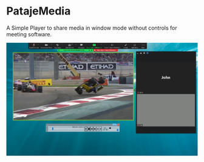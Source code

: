 # PatajeMedia

A Simple Player to share media in window mode without controls for meeting software.

![](./pataje.jpg)
